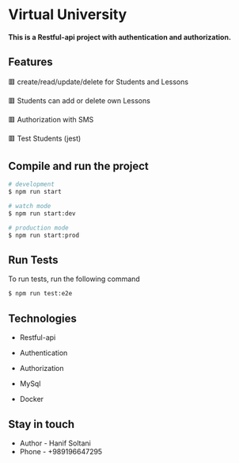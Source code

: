 
# Virtual University

#### This is a Restful-api project with authentication and authorization.

## Features

 🟥 create/read/update/delete for Students and Lessons

 🟥 Students can add or delete own Lessons 

 🟥 Authorization with SMS

 🟥 Test Students (jest)

## Compile and run the project
```bash
# development
$ npm run start

# watch mode
$ npm run start:dev

# production mode
$ npm run start:prod
```

## Run Tests

To run tests, run the following command

```bash
$ npm run test:e2e
```

## Technologies

- Restful-api

- Authentication

- Authorization

- MySql

- Docker

## Stay in touch

- Author - Hanif Soltani
- Phone - +989196647295



